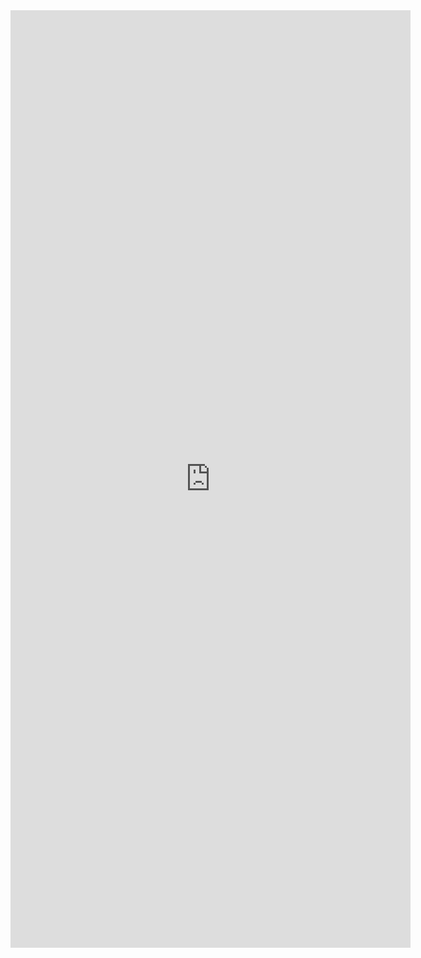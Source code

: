 <iframe src="https://docs.google.com/forms/d/e/1FAIpQLSfMNgkda_nnEoldV0OreBI_qYlp15NUpE9Vch4ZV7Y_tFFGRQ/viewform?embedded=true" width="640" height="1500" frameborder="0" marginheight="0" marginwidth="0" class="survey">Loading…</iframe>
